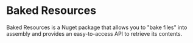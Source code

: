 
# Baked Resources

Baked Resources is a Nuget package that allows you to "bake files" into assembly and provides an easy-to-access API to retrieve its contents.